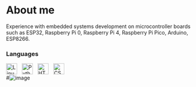 # About me
Experience with embedded systems development on microcontroller boards such as ESP32, Raspberry Pi 0, Raspberry Pi 4, Raspberry Pi Pico, Arduino, ESP8266.

### Languages

<img align="left" alt="Linux" width="30px" style="padding-right:10px;" src="https://cdn.jsdelivr.net/gh/devicons/devicon/icons/linux/linux-original.svg" />
<img align="left" alt="Python" width="30px" style="padding-right:10px;" src="https://raw.githubusercontent.com/l33tlord/icons/refs/heads/main/python.svg" />
<img align="left" alt="HTML" width="30px" style="padding-right:10px;" src="https://cdn.jsdelivr.net/gh/devicons/devicon/icons/html5/html5-plain.svg" />
<img align="left" alt="CSS" width="30px" style="padding-right:10px;" src="https://cdn.jsdelivr.net/gh/devicons/devicon/icons/css3/css3-plain.svg" />
<br />

#![image](https://github.com/user-attachments/assets/4e8d4218-011b-474c-8168-40d5fd55478b)



